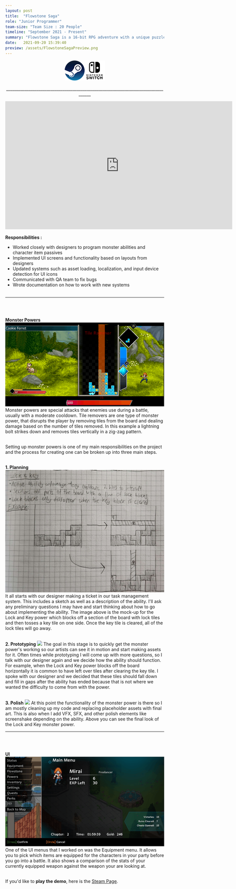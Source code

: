 ```yaml
---
layout: post
title:  "Flowstone Saga"
role: "Junior Programmer"
team-size: "Team Size : 20 People"
timeline: "September 2021 - Present"
summary: "Flowstone Saga is a 16-bit RPG adventure with a unique puzzle-battle system."
date:   2021-09-20 15:39:40
preview: /assets/FlowstoneSagaPreview.png
---
```

<p align="center"><a href="https://store.steampowered.com/app/1372000/Flowstone_Saga/"><img src="/assets/steam_logo_64x.png"></a><img src="/assets/switch_logo_64x.png"></p>
<p align="center">____________________________________________________________________________________</p>
<p align="center">
<iframe width="720" height="405" src="https://www.youtube.com/embed/uqNS-6pwP3A" title="Flowstone Saga Next Fest Trailer" frameborder="0" allow="accelerometer; autoplay; clipboard-write; encrypted-media; gyroscope; picture-in-picture; web-share" allowfullscreen></iframe>

<b>Responsibilities :</b><br>
  - Worked closely with designers to program monster abilities and character item passives<br>
  - Implemented UI screens and functionality based on layouts from designers<br>
  - Updated systems such as asset loading, localization, and input device detection for UI icons<br>
  - Communicated with QA team to fix bugs<br>
  - Wrote documentation on how to work with new systems<br><br>
____________________________________________________________________________________
<br><br>

<b>Monster Powers</b>
<img src="/assets/FlowstoneSagaGifs/LightningStrike.gif">
Monster powers are special attacks that enemies use during a battle, usually with a moderate cooldown. Tile removers are one type of monster power, that disrupts the player by removing tiles from the board and dealing damage based on the number of tiles removed. In this example a lightning bolt strikes down and removes tiles vertically in a zig-zag pattern.<br><br>

Setting up monster powers is one of my main responsibilities on the project and the process for creating one can be broken up into three main steps.<br><br>

<b>1. Planning</b>
<img src="/assets/Lock&Key(Mock-Up).png">
It all starts with our designer making a ticket in our task management system. This includes a sketch as well as a description of the ability. I'll ask any preliminary questions I may have and start thinking about how to go about implementing the ability. The image above is the mock-up for the Lock and Key power which blocks off a section of the board with lock tiles and then tosses a key tile on one side. Once the key tile is cleared, all of the lock tiles will go away.<br><br>

<b>2. Prototyping</b>
<img src="/assets/FlowstoneSagaGifs/LockAndKeyHorizontal.gif">
The goal in this stage is to quickly get the monster power's working so our artists can see it in motion and start making assets for it. Often times while prototyping I will come up with more questions, so I talk with our designer again and we decide how the ability should function. For example, when the Lock and Key power blocks off the board horizontally it is common to have left over tiles after clearing the key tile. I spoke with our designer and we decided that these tiles should fall down and fill in gaps after the ability has ended because that is not where we wanted the difficulty to come from with the power.<br><br>

<b>3. Polish</b>
<img src="/assets/FlowstoneSagaGifs/LockAndKeyPower(Final).gif">
At this point the functionality of the monster power is there so I am mostly cleaning up my code and replacing placeholder assets with final art. This is also when I add VFX, SFX, and other polish elements like screenshake depending on the ability. Above you can see the final look of the Lock and Key monster power.  
____________________________________________________________________________________
<br><br>

<b>UI</b><br>
<img src="/assets/FlowstoneSagaGifs/EquipmentUI.gif">
One of the UI menus that I worked on was the Equipment menu. It allows you to pick which items are equipped for the characters in your party before you go into a battle. It also shows a comparison of the stats of your currently equipped weapon against the weapon your are looking at.
<br><br>


If you'd like to <b>play the demo</b>, here is the <a href="https://store.steampowered.com/app/1372000/Flowstone_Saga/"> Steam Page</a>.
</p>
